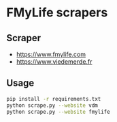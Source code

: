 # FMyLife scrapers

## Scraper

- https://www.fmylife.com
- https://www.viedemerde.fr

## Usage

```bash
pip install -r requirements.txt
python scrape.py --website vdm
python scrape.py --website fmylife
```
